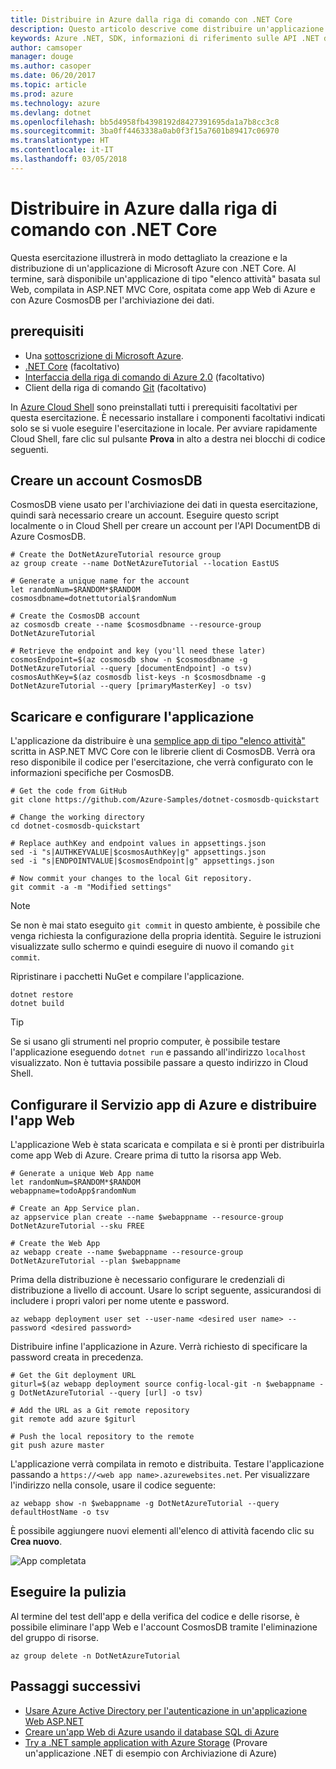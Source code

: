 ```yaml
---
title: Distribuire in Azure dalla riga di comando con .NET Core
description: Questo articolo descrive come distribuire un'applicazione ASP.NET Core in un servizio app di Azure tramite gli strumenti da riga di comando.
keywords: Azure .NET, SDK, informazioni di riferimento sulle API .NET di Azure, libreria di classi .NET di Azure
author: camsoper
manager: douge
ms.author: casoper
ms.date: 06/20/2017
ms.topic: article
ms.prod: azure
ms.technology: azure
ms.devlang: dotnet
ms.openlocfilehash: bb5d4958fb4398192d8427391695da1a7b8cc3c8
ms.sourcegitcommit: 3ba0ff4463338a0ab0f3f15a7601b89417c06970
ms.translationtype: HT
ms.contentlocale: it-IT
ms.lasthandoff: 03/05/2018
---
```

# <a name="deploy-to-azure-from-the-command-line-with-net-core"></a>Distribuire in Azure dalla riga di comando con .NET Core

Questa esercitazione illustrerà in modo dettagliato la creazione e la distribuzione di un'applicazione di Microsoft Azure con .NET Core.  Al termine, sarà disponibile un'applicazione di tipo "elenco attività" basata sul Web, compilata in ASP.NET MVC Core, ospitata come app Web di Azure e con Azure CosmosDB per l'archiviazione dei dati.

## <a name="prerequisites"></a>prerequisiti

* Una [sottoscrizione di Microsoft Azure](https://azure.microsoft.com/free/).
* [.NET Core](https://www.microsoft.com/net/download/core) (facoltativo)
* [Interfaccia della riga di comando di Azure 2.0](/cli/azure/install-az-cli2) (facoltativo)
* Client della riga di comando [Git](https://www.git-scm.com/) (facoltativo)

In [Azure Cloud Shell](/azure/cloud-shell/) sono preinstallati tutti i prerequisiti facoltativi per questa esercitazione.  È necessario installare i componenti facoltativi indicati solo se si vuole eseguire l'esercitazione in locale.  Per avviare rapidamente Cloud Shell, fare clic sul pulsante **Prova** in alto a destra nei blocchi di codice seguenti.

## <a name="create-a-cosmosdb-account"></a>Creare un account CosmosDB

CosmosDB viene usato per l'archiviazione dei dati in questa esercitazione, quindi sarà necessario creare un account.  Eseguire questo script localmente o in Cloud Shell per creare un account per l'API DocumentDB di Azure CosmosDB.

```azurecli-interactive
# Create the DotNetAzureTutorial resource group
az group create --name DotNetAzureTutorial --location EastUS

# Generate a unique name for the account
let randomNum=$RANDOM*$RANDOM
cosmosdbname=dotnettutorial$randomNum

# Create the CosmosDB account
az cosmosdb create --name $cosmosdbname --resource-group DotNetAzureTutorial

# Retrieve the endpoint and key (you'll need these later)
cosmosEndpoint=$(az cosmosdb show -n $cosmosdbname -g DotNetAzureTutorial --query [documentEndpoint] -o tsv)
cosmosAuthKey=$(az cosmosdb list-keys -n $cosmosdbname -g DotNetAzureTutorial --query [primaryMasterKey] -o tsv)

```

## <a name="download-and-configure-the-application"></a>Scaricare e configurare l'applicazione

L'applicazione da distribuire è una [semplice app di tipo "elenco attività"](https://github.com/Azure-Samples/dotnet-cosmosdb-quickstart/) scritta in ASP.NET MVC Core con le librerie client di CosmosDB.  Verrà ora reso disponibile il codice per l'esercitazione, che verrà configurato con le informazioni specifiche per CosmosDB.

```azurecli-interactive
# Get the code from GitHub
git clone https://github.com/Azure-Samples/dotnet-cosmosdb-quickstart

# Change the working directory
cd dotnet-cosmosdb-quickstart

# Replace authKey and endpoint values in appsettings.json
sed -i "s|AUTHKEYVALUE|$cosmosAuthKey|g" appsettings.json
sed -i "s|ENDPOINTVALUE|$cosmosEndpoint|g" appsettings.json

# Now commit your changes to the local Git repository.
git commit -a -m "Modified settings"

```

> [!NOTE]
> Se non è mai stato eseguito `git commit` in questo ambiente, è possibile che venga richiesta la configurazione della propria identità. Seguire le istruzioni visualizzate sullo schermo e quindi eseguire di nuovo il comando `git commit`.

Ripristinare i pacchetti NuGet e compilare l'applicazione.

```azurecli-interactive
dotnet restore
dotnet build
```

> [!TIP]
> Se si usano gli strumenti nel proprio computer, è possibile testare l'applicazione eseguendo `dotnet run` e passando all'indirizzo `localhost` visualizzato.  Non è tuttavia possibile passare a questo indirizzo in Cloud Shell.  

## <a name="configure-azure-app-service-and-deploy-the-web-app"></a>Configurare il Servizio app di Azure e distribuire l'app Web

L'applicazione Web è stata scaricata e compilata e si è pronti per distribuirla come app Web di Azure.  Creare prima di tutto la risorsa app Web.

```azurecli-interactive
# Generate a unique Web App name
let randomNum=$RANDOM*$RANDOM
webappname=todoApp$randomNum

# Create an App Service plan.
az appservice plan create --name $webappname --resource-group DotNetAzureTutorial --sku FREE

# Create the Web App
az webapp create --name $webappname --resource-group DotNetAzureTutorial --plan $webappname

```

Prima della distribuzione è necessario configurare le credenziali di distribuzione a livello di account.  Usare lo script seguente, assicurandosi di includere i propri valori per nome utente e password.

```azurecli-interactive
az webapp deployment user set --user-name <desired user name> --password <desired password>
```

Distribuire infine l'applicazione in Azure.  Verrà richiesto di specificare la password creata in precedenza.

```azurecli-interactive
# Get the Git deployment URL
giturl=$(az webapp deployment source config-local-git -n $webappname -g DotNetAzureTutorial --query [url] -o tsv)

# Add the URL as a Git remote repository
git remote add azure $giturl

# Push the local repository to the remote
git push azure master
```

L'applicazione verrà compilata in remoto e distribuita.  Testare l'applicazione passando a `https://<web app name>.azurewebsites.net`.  Per visualizzare l'indirizzo nella console, usare il codice seguente:

```azurecli-interactive
az webapp show -n $webappname -g DotNetAzureTutorial --query defaultHostName -o tsv
```

È possibile aggiungere nuovi elementi all'elenco di attività facendo clic su **Crea nuovo**.

![App completata](./media/dotnet-quickstart/todo.png)

## <a name="clean-up"></a>Eseguire la pulizia

Al termine del test dell'app e della verifica del codice e delle risorse, è possibile eliminare l'app Web e l'account CosmosDB tramite l'eliminazione del gruppo di risorse.

```azurecli-interactive
az group delete -n DotNetAzureTutorial
```

## <a name="next-steps"></a>Passaggi successivi

* [Usare Azure Active Directory per l'autenticazione in un'applicazione Web ASP.NET](/azure/active-directory/develop/active-directory-devquickstarts-webapp-dotnet)
* [Creare un'app Web di Azure usando il database SQL di Azure](/azure/app-service-web/web-sites-dotnet-get-started)
* [Try a .NET sample application with Azure Storage](/azure/storage/storage-samples-dotnet) (Provare un'applicazione .NET di esempio con Archiviazione di Azure)


